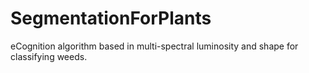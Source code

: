 # SegmentationForPlants
eCognition algorithm based in multi-spectral luminosity and shape for classifying weeds. 
